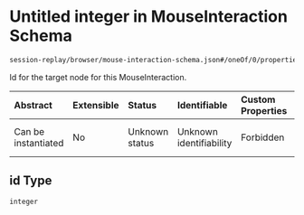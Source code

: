 # Untitled integer in MouseInteraction Schema

```txt
session-replay/browser/mouse-interaction-schema.json#/oneOf/0/properties/id
```

Id for the target node for this MouseInteraction.

| Abstract            | Extensible | Status         | Identifiable            | Custom Properties | Additional Properties | Access Restrictions | Defined In                                                                                                            |
| :------------------ | :--------- | :------------- | :---------------------- | :---------------- | :-------------------- | :------------------ | :-------------------------------------------------------------------------------------------------------------------- |
| Can be instantiated | No         | Unknown status | Unknown identifiability | Forbidden         | Allowed               | none                | [mouse-interaction-schema.json\*](../out/session-replay/browser/mouse-interaction-schema.json "open original schema") |

## id Type

`integer`
